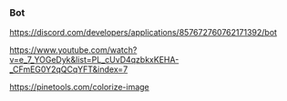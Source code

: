 ### Bot
https://discord.com/developers/applications/857672760762171392/bot

https://www.youtube.com/watch?v=e_7_YOGeDyk&list=PL_cUvD4qzbkxKEHA-_CFmEG0Y2qQCqYFT&index=7

https://pinetools.com/colorize-image
